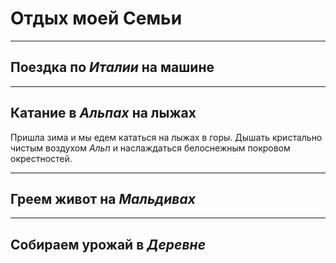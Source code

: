 # __Отдых моей Семьи__

---
## Поездка по *Италии* на машине


---
## Катание в *Альпах* на лыжах
 Пришла зима и мы едем кататься на лыжах в горы. Дышать кристально чистым воздухом *Альп* и наслаждаться белоснежным покровом окрестностей.

---
## Греем живот на *Мальдивах*


---
## Собираем урожай в *Деревне*
